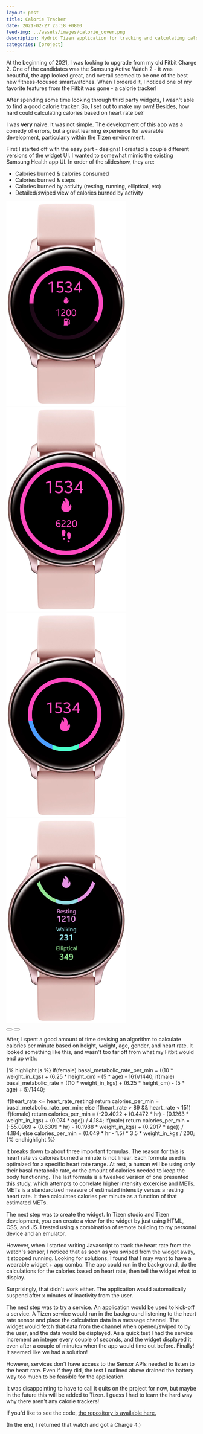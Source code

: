 ```yaml
---
layout: post
title: Calorie Tracker
date: 2021-02-27 23:18 +0800
feed-img: ../assets/images/calorie_cover.png
description: Hydrid Tizen application for tracking and calculating calories
categories: [project]
---
```


At the beginning of 2021, I was looking to upgrade from my old Fitbit Charge 2. One of the candidates was the Samsung Active Watch 2 - it was beautiful, the app looked great, and overall seemed to be one of the best new fitness-focused smartwatches. When I ordered it, I noticed one of my favorite features from the Fitbit was gone - a calorie tracker! 

After spending some time looking through third party widgets, I wasn't able to find a good calorie tracker. So, I set out to make my own! Besides, how hard could calculating calories based on heart rate be?

I was <strong>very</strong> naive. It was not simple. The development of this app was a comedy of errors, but a great learning experience for wearable development, particularly within the Tizen environment. 

First I started off with the easy part - designs! I created a couple different versions of the widget UI. I wanted to somewhat mimic the existing Samsung Health app UI. In order of the slideshow, they are: 

- Calories burned & calories consumed 
- Calories burned & steps 
- Calories burned by activity (resting, running, elliptical, etc)
- Detailed/swiped view of calories burned by activity 

<div class="siema">
    <img src="/assets/images/calorie_1.png" alt="Calorie widget screenshot"/>
    <img src="/assets/images/calorie_2.png" alt="Calorie widget screenshot"/>
    <img src="/assets/images/calorie_3.png" alt="Calorie widget screenshot"/>
    <img src="/assets/images/calorie_4.png" alt="Calorie widget screenshot"/>
</div>
<div class="gallery-button-container center">
    <button class="prev center gallery-button"><i class="fas fa-backward" aria-hidden="true"></i></button>
    <button class="next center gallery-button"><i class="fas fa-forward" aria-hidden="true"></i></button>
</div>

After, I spent a good amount of time devising an algorithm to calculate calories per minute based on height, weight, age, gender, and heart rate. It looked something like this, and wasn't too far off from what my Fitbit would end up with: 

{% highlight js %}
if(female)
    basal_metabolic_rate_per_min = ((10 * weight_in_kgs) + (6.25 * height_cm) - (5 * age) - 161)/1440;
if(male)
	basal_metabolic_rate = ((10 * weight_in_kgs) + (6.25 * height_cm) - (5 * age) + 5)/1440;

if(heart_rate <= heart_rate_resting)
    return calories_per_min = basal_metabolic_rate_per_min;
else if(heart_rate > 89 && heart_rate < 151)
    if(female)
        return calories_per_min = (-20.4022 + (0.4472 * hr) - (0.1263 * weight_in_kgs) + (0.074 * age)) / 4.184;
    if(male)
        return calories_per_min = (-55.0969 + (0.6309 * hr) - (0.1988 * weight_in_kgs) + (0.2017 * age)) / 4.184;
else
    calories_per_min = (0.049 * hr - 1.5) * 3.5 * weight_in_kgs / 200;
{% endhighlight %}

It breaks down to about three important formulas. The reason for this is heart rate vs calories burned a minute is not linear. Each formula used is optimized for a specific heart rate range. At rest,  a human will be using only their basal metabolic rate, or the amount of calories needed to keep the body functioning. The last formula is a tweaked version of one presented <a href="https://www.ncbi.nlm.nih.gov/pmc/articles/PMC6003065/">this </a> study, which attempts to correlate higher intensity excercise and METs. METs is a standardized measure of estimated intensity versus a resting heart rate. It then calculates calories per minute as a function of that estimated METs. 

The next step was to create the widget. In Tizen studio and Tizen development, you can create a view for the widget by just using HTML, CSS, and JS. I tested using a combination of remote building to my personal device and an emulator. 

However, when I started writing Javascript to track the heart rate from the watch's sensor, I noticed that as soon as you swiped from the widget away, it stopped running. Looking for solutions, I found that I may want to have a wearable widget + app combo. The app could run in the background, do the calculations for the calories based on heart rate, then tell the widget what to display. 

Surprisingly, that didn't work either. The application would automatically suspend after x minutes of inactivity from the user. 

The next step was to try a service. An application would be used to kick-off a service. A Tizen service would run in the background listening to the heart rate sensor and place the calculation data in a message channel. The widget would fetch that data from the channel when opened/swiped to by the user, and the data would be displayed. As a quick test I had the service increment an integer every couple of seconds, and the widget displayed it even after a couple of minutes when the app would time out before. Finally! It seemed like we had a solution! 

However, services don't have access to the Sensor APIs needed to listen to the heart rate. Even if they did, the test I outlined above drained the battery way too much to be feasible for the application. 

It was disappointing to have to call it quits on the project for now, but maybe in the future this will be added to Tizen. I guess I had to learn the hard way why there aren't any calorie trackers! 

If you'd like to see the code, <a href="https://github.com/smicklas/CalorieWidget">the repository is available here. </a>

(In the end, I returned that watch and got a Charge 4.)